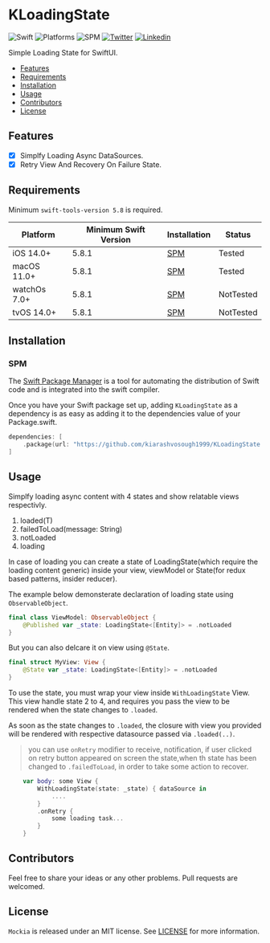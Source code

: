 # KLoadingState

![Swift](https://img.shields.io/badge/Swift-5.8-Orange?style=flat-square)
![Platforms](https://img.shields.io/badge/Platforms-macOS_iOS_tvOS_watchOS-Green?style=flat-square)
![SPM](https://img.shields.io/badge/Swift_Package_Manager-compatible-orange?style=flat-square)
[![Twitter](https://img.shields.io/badge/Twitter-@Vosough_k-blue.svg?style=flat-square)](https://twitter.com/vosough_k)
[![Linkedin](https://img.shields.io/badge/Linkedin-KiarashVosough-blue.svg?style=flat-square)](https://www.linkedin.com/in/kiarashvosough/)

Simple Loading State for SwiftUI.

- [Features](#features)
- [Requirements](#requirements)
- [Installation](#installation)
- [Usage](#Usage)
- [Contributors](#Contributors)
- [License](#license)

## Features

- [x] Simplfy Loading Async DataSources.
- [x] Retry View And Recovery On Failure State.

## Requirements

Minimum `swift-tools-version 5.8` is required.

| Platform | Minimum Swift Version | Installation | Status |
| --- | --- | --- | --- |
| iOS 14.0+ | 5.8.1 | [SPM](#cocoapods) | Tested |
| macOS 11.0+ | 5.8.1 | [SPM](#cocoapods) | Tested |
| watchOs 7.0+ | 5.8.1 | [SPM](#cocoapods) | NotTested |
| tvOS 14.0+ | 5.8.1 | [SPM](#cocoapods) | NotTested |

## Installation

### SPM

The [Swift Package Manager](https://www.swift.org/package-manager) is a tool for automating the distribution of Swift code and is integrated into the swift compiler.

Once you have your Swift package set up, adding `KLoadingState` as a dependency is as easy as adding it to the dependencies value of your Package.swift.

```swift
dependencies: [
    .package(url: "https://github.com/kiarashvosough1999/KLoadingState.git", .upToNextMajor(from: "0.0.1"))
]
```
## Usage

Simplfy loading async content with 4 states and show relatable views respectivly.

1. loaded(T)
2. failedToLoad(message: String)
3. notLoaded
4. loading

In case of loading you can create a state of LoadingState<T>(which require the loading content generic) inside your view, viewModel or State(for redux based patterns, insider reducer).

The example below demonsterate declaration of loading state using `ObservableObject`.

```swift
final class ViewModel: ObservableObject {
    @Published var _state: LoadingState<[Entity]> = .notLoaded
}
```

But you can also delcare it on view using `@State`.

```swift
final struct MyView: View {
    @State var _state: LoadingState<[Entity]> = .notLoaded
}
```

To use the state, you must wrap your view inside `WithLoadingState` View. This view handle state 2 to 4, and requires you pass the view to be rendered when the state changes to `.loaded`.

As soon as the state changes to `.loaded`, the closure with view you provided will be rendered with respective datasource passed via `.loaded(..)`.

> you can use `onRetry` modifier to receive, notification, if user clicked on retry button appeared on screen the state,when th state has been changed to `.failedToLoad`, in order to take some action to recover.

```swift
    var body: some View {
        WithLoadingState(state: _state) { dataSource in
            ....
        }
        .onRetry {
            some loading task...
        }
    }
```

## Contributors

Feel free to share your ideas or any other problems. Pull requests are welcomed.

## License

`Mockia` is released under an MIT license. See [LICENSE](https://github.com/kiarashvosough1999/KLoadingState/blob/master/LICENSE) for more information.
